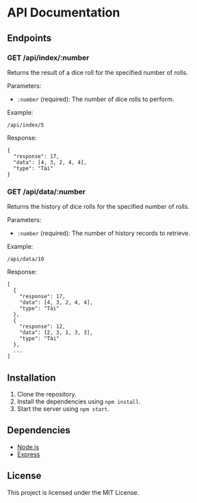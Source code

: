 # API Documentation

## Endpoints

### GET /api/index/:number

Returns the result of a dice roll for the specified number of rolls.

Parameters:

- `:number` (required): The number of dice rolls to perform.

Example:

    /api/index/5

Response:

    {
      "response": 17,
      "data": [4, 3, 2, 4, 4],
      "type": "Tài"
    }

### GET /api/data/:number

Returns the history of dice rolls for the specified number of rolls.

Parameters:

- `:number` (required): The number of history records to retrieve.

Example:

    /api/data/10

Response:

    [
      {
        "response": 17,
        "data": [4, 3, 2, 4, 4],
        "type": "Tài"
      },
      {
        "response": 12,
        "data": [2, 3, 1, 3, 3],
        "type": "Tài"
      },
      ...
    ]

## Installation

1.  Clone the repository.
2.  Install the dependencies using `npm install`.
3.  Start the server using `npm start`.

## Dependencies

- [Node.js](https://nodejs.org/)
- [Express](https://expressjs.com/)

## License

This project is licensed under the MIT License.
